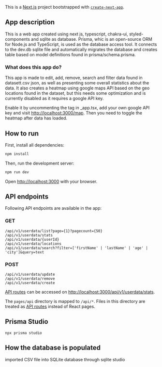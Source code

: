 This is a [Next.js](https://nextjs.org/) project bootstrapped with [`create-next-app`](https://github.com/vercel/next.js/tree/canary/packages/create-next-app).

## App description

This is a web app created using next js, typescript, chakra-ui, styled-components and sqlite as database.
Prisma, whic is an open-source ORM for Node.js and TypeScript, is used as the database access tool. It connects to the dev.db sqlite file and automatically migrates the database and creates table based on model definitions found in prisma/schema.prisma.

### What does this app do?

This app is made to edit, add, remove, search and filter data found in datasett.csv json, as well as presenting some overall statistics about the data. It also creates a heatmap using google maps API based on the geo locations found in the dataset, but this needs some optimization and is currently disabled as it requires a google API key.

Enable it by uncommenting the <LoadScript> tag in \_app.tsx, add your own google API key and visit [http://localhost:3000/map](http://localhost/map). Then you need to toggle the heatmap after data has loaded.

## How to run

First, install all dependencies:

```bash
npm install
```

Then, run the development server:

```bash
npm run dev
```

Open [http://localhost:3000](http://localhost:3000) with your browser.

## API endpoints

Following API endpoints are available in the app:

### GET

```
/api/v1/userdata/list?page={1}?pagecount={50}
/api/v1/userdata/stats
/api/v1/userdata/{userId}
/api/v1/userdata/locations
/api/v1/userdata/search?filter=['firstName' | 'lastName' | 'age' | 'city']&query=text
```

### POST

```
/api/v1/userdata/update
/api/v1/userdata/remove
/api/v1/userdata/create
```

[API routes](https://nextjs.org/docs/api-routes/introduction) can be accessed on [http://localhost:3000/api/v1/userdata/stats](http://localhost:3000/api/v1/userdata/stats).

The `pages/api` directory is mapped to `/api/*`. Files in this directory are treated as [API routes](https://nextjs.org/docs/api-routes/introduction) instead of React pages.

## Prisma Studio

```
npx prisma studio
```

## How the database is populated

imported CSV file into SQLite database through sqlite studio
